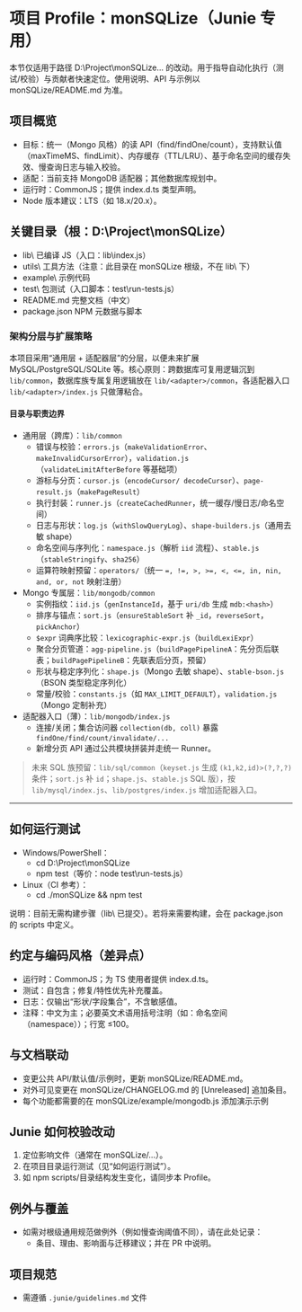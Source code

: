 # 项目 Profile：monSQLize（Junie 专用）

本节仅适用于路径 D:\Project\monSQLize\... 的改动。用于指导自动化执行（测试/校验）与贡献者快速定位。使用说明、API 与示例以 monSQLize/README.md 为准。

## 项目概览
- 目标：统一（Mongo 风格）的读 API（find/findOne/count），支持默认值（maxTimeMS、findLimit）、内存缓存（TTL/LRU）、基于命名空间的缓存失效、慢查询日志与输入校验。
- 适配：当前支持 MongoDB 适配器；其他数据库规划中。
- 运行时：CommonJS；提供 index.d.ts 类型声明。
- Node 版本建议：LTS（如 18.x/20.x）。

## 关键目录（根：D:\Project\monSQLize）
- lib\            已编译 JS（入口：lib\index.js）
- utils\          工具方法（注意：此目录在 monSQLize 根级，不在 lib\ 下）
- example\        示例代码
- test\           包测试（入口脚本：test\run-tests.js）
- README.md       完整文档（中文）
- package.json    NPM 元数据与脚本

### 架构分层与扩展策略

本项目采用“通用层 + 适配器层”的分层，以便未来扩展 MySQL/PostgreSQL/SQLite 等。核心原则：跨数据库可复用逻辑沉到 `lib/common`，数据库族专属复用逻辑放在 `lib/<adapter>/common`，各适配器入口 `lib/<adapter>/index.js` 只做薄粘合。

#### 目录与职责边界
- 通用层（跨库）：`lib/common`
    - 错误与校验：`errors.js`（`makeValidationError`、`makeInvalidCursorError`），`validation.js`（`validateLimitAfterBefore` 等基础项）
    - 游标与分页：`cursor.js`（`encodeCursor/ decodeCursor`）、`page-result.js`（`makePageResult`）
    - 执行封装：`runner.js`（`createCachedRunner`，统一缓存/慢日志/命名空间）
    - 日志与形状：`log.js`（`withSlowQueryLog`）、`shape-builders.js`（通用去敏 shape）
    - 命名空间与序列化：`namespace.js`（解析 `iid` 流程）、`stable.js`（`stableStringify`、`sha256`）
    - 运算符映射预留：`operators/`（统一 `=, !=, >, >=, <, <=, in, nin, and, or, not` 映射注册）
- Mongo 专属层：`lib/mongodb/common`
    - 实例指纹：`iid.js`（`genInstanceId`，基于 `uri/db` 生成 `mdb:<hash>`）
    - 排序与锚点：`sort.js`（`ensureStableSort` 补 `_id`，`reverseSort`，`pickAnchor`）
    - `$expr` 词典序比较：`lexicographic-expr.js`（`buildLexiExpr`）
    - 聚合分页管道：`agg-pipeline.js`（`buildPagePipelineA`：先分页后联表；`buildPagePipelineB`：先联表后分页，预留）
    - 形状与稳定序列化：`shape.js`（Mongo 去敏 shape）、`stable-bson.js`（BSON 类型稳定序列化）
    - 常量/校验：`constants.js`（如 `MAX_LIMIT_DEFAULT`），`validation.js`（Mongo 定制补充）
- 适配器入口（薄）：`lib/mongodb/index.js`
    - 连接/关闭；集合访问器 `collection(db, coll)` 暴露 `findOne/find/count/invalidate/...`
    - 新增分页 API 通过公共模块拼装并走统一 Runner。

> 未来 SQL 族预留：`lib/sql/common`（`keyset.js` 生成 `(k1,k2,id)>(?,?,?)` 条件；`sort.js` 补 `id`；`shape.js`、`stable.js` SQL 版），按 `lib/mysql/index.js`、`lib/postgres/index.js` 增加适配器入口。

---

## 如何运行测试
- Windows/PowerShell：
    - cd D:\Project\monSQLize
    - npm test（等价：node test\run-tests.js）
- Linux（CI 参考）：
    - cd ./monSQLize && npm test

说明：目前无需构建步骤（lib\ 已提交）。若将来需要构建，会在 package.json 的 scripts 中定义。

## 约定与编码风格（差异点）
- 运行时：CommonJS；为 TS 使用者提供 index.d.ts。
- 测试：自包含；修复/特性优先补充覆盖。
- 日志：仅输出“形状/字段集合”，不含敏感值。
- 注释：中文为主；必要英文术语用括号注明（如：命名空间（namespace））；行宽 ≤100。

## 与文档联动
- 变更公共 API/默认值/示例时，更新 monSQLize/README.md。
- 对外可见变更在 monSQLize/CHANGELOG.md 的 [Unreleased] 追加条目。
- 每个功能都需要的在 monSQLize/example/mongodb.js 添加演示示例

## Junie 如何校验改动
1. 定位影响文件（通常在 monSQLize/...）。
2. 在项目目录运行测试（见“如何运行测试”）。
3. 如 npm scripts/目录结构发生变化，请同步本 Profile。

## 例外与覆盖
- 如需对根级通用规范做例外（例如慢查询阈值不同），请在此处记录：
    - 条目、理由、影响面与迁移建议；并在 PR 中说明。

## 项目规范
- 需遵循 `.junie/guidelines.md` 文件
